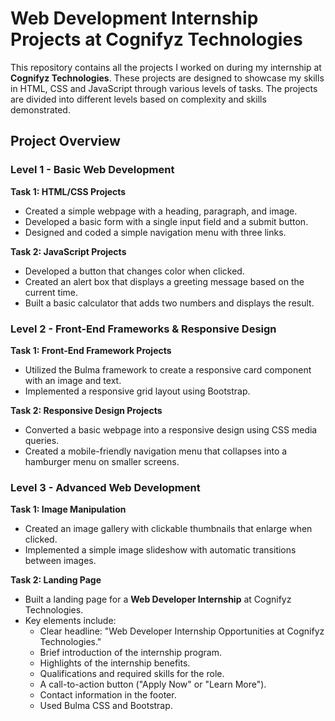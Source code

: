 # Web Development Internship Projects at Cognifyz Technologies

This repository contains all the projects I worked on during my internship at **Cognifyz Technologies**. These projects are designed to showcase my skills in HTML, CSS and JavaScript through various levels of tasks. The projects are divided into different levels based on complexity and skills demonstrated.

## Project Overview

### Level 1 - Basic Web Development

**Task 1: HTML/CSS Projects**
- Created a simple webpage with a heading, paragraph, and image.
- Developed a basic form with a single input field and a submit button.
- Designed and coded a simple navigation menu with three links.


**Task 2: JavaScript Projects**
- Developed a button that changes color when clicked.
- Created an alert box that displays a greeting message based on the current time.
- Built a basic calculator that adds two numbers and displays the result.
  

### Level 2 - Front-End Frameworks & Responsive Design

**Task 1: Front-End Framework Projects**
- Utilized the Bulma framework to create a responsive card component with an image and text.
- Implemented a responsive grid layout using Bootstrap.
  

**Task 2: Responsive Design Projects**
- Converted a basic webpage into a responsive design using CSS media queries.
- Created a mobile-friendly navigation menu that collapses into a hamburger menu on smaller screens.
  

### Level 3 - Advanced Web Development

**Task 1: Image Manipulation**
- Created an image gallery with clickable thumbnails that enlarge when clicked.
- Implemented a simple image slideshow with automatic transitions between images.
  

**Task 2: Landing Page**
- Built a landing page for a **Web Developer Internship** at Cognifyz Technologies.
- Key elements include:
  - Clear headline: "Web Developer Internship Opportunities at Cognifyz Technologies."
  - Brief introduction of the internship program.
  - Highlights of the internship benefits.
  - Qualifications and required skills for the role.
  - A call-to-action button ("Apply Now" or "Learn More").
  - Contact information in the footer.
  - Used Bulma CSS and Bootstrap.
    
